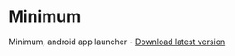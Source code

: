 # Minimum
Minimum, android app launcher - [Download latest version](https://github.com/JunioJsv/minimun/releases/latest)

